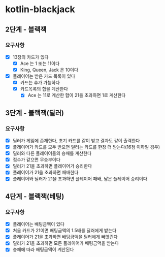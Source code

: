 # kotlin-blackjack

## 2단계 - 블랙잭
### 요구사항
- [x] 13장의 카드가 있다
    - [x] Ace 는 1 또는 11이다
    - [x] King, Queen, Jack 은 10이다
- [x] 플레이어는 받은 카드 목록이 있다
    - [x] 카드는 추가 가능하다
    - [x] 카드목록의 합을 계산한다
        - [x] Ace 는 11로 계산한 합이 21을 초과하면 1로 계산한다

## 3단계 - 블랙잭(딜러)
### 요구사항
- [x] 딜러가 게임에 존재한다, 초기 카드를 같이 받고 결과도 같이 출력한다
- [x] 플레이어가 카드를 모두 받으면 딜러는 카드를 한장 더 받는다(16점 이하일 경우)
- [x] 딜러와 다른 플레이어들의 승패를 계산한다
 - [x] 점수가 같으면 무승부이다
 - [x] 딜러가 21을 초과하면 플레이어가 승리한다
 - [x] 플레이어가 21을 초과하면 패배한다
 - [x] 플레이어와 딜러가 21을 초과하면 플레이어 패배, 남은 플레이어 승리이다

## 4단계 - 블랙잭(베팅)
### 요구사항
- [x] 플레이어는 배팅금액이 있다
- [x] 처음 카드가 21이면 배팅금액의 1.5배를 딜러에게 받는다
- [x] 플레이어가 21을 초과하면 배팅금액을 딜러에게 빼앗긴다
- [x] 딜러가 21을 초과하면 모든 플레이어가 배팅금액을 받는다
- [x] 승패에 따라 배팅금액이 계산된다
